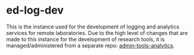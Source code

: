 # ed-log-dev

This is the instance used for the development of logging and analytics services for remote laboratories. Due to the high level of changes that are made to this instance for the development of research tools, it is managed/administered from a separate repo: [admin-tools-analytics](https://github.com/practable/admin-tools-analytics).